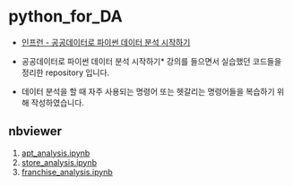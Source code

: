 # python_for_DA

* [인프런 - 공공데이터로 파이썬 데이터 분석 시작하기](https://www.inflearn.com/course/%EA%B3%B5%EA%B3%B5%EB%8D%B0%EC%9D%B4%ED%84%B0%EB%A1%9C-%ED%8C%8C%EC%9D%B4%EC%8D%AC-%EB%8D%B0%EC%9D%B4%ED%84%B0-%EB%B6%84%EC%84%9D-%EC%8B%9C%EC%9E%91%ED%95%98%EA%B8%B0#curriculum)

* 공공데이터로 파이썬 데이터 분석 시작하기* 강의를 들으면서 실습했던 코드들을 정리한 repository 입니다.
* 데이터 분석을 할 때 자주 사용되는 명령어 또는 헷갈리는 명령어들을 복습하기 위해 작성하였습니다.

## nbviewer
1. [apt_analysis.ipynb](https://nbviewer.org/github/YounseoKim62/python_for_DA/blob/main/1_apt_price_analysis.ipynb)
2. [store_analysis.ipynb](https://nbviewer.org/github/YounseoKim62/python_for_DA/blob/main/2_store_analysis.ipynb)
3. [franchise_analysis.ipynb](https://nbviewer.org/github/YounseoKim62/python_for_DA/blob/main/3_franchise_analysis.ipynb)
